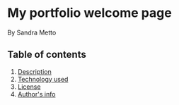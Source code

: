 # My portfolio welcome page
By Sandra Metto
## Table of contents
1. <a href="#Descreption-ids">Description</a>
2. <a href="#Descreption-ids">Technology used</a>
3. <a href="#Descreption-ids">License</a>
4. <a href="#Descreption-ids">Author's info</a>
